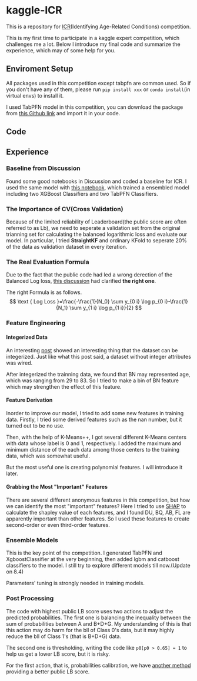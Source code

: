 # kaggle-ICR
This is a repository for [ICR](https://www.kaggle.com/competitions/icr-identify-age-related-conditions)(Identifying Age-Related Conditions) competition.

This is my first time to participate in a kaggle expert competition, which challenges me a lot. Below I introduce my final code and summarize the experience, which may of some help for you.

## Enviroment Setup
All packages used in this competition except tabpfn are common used. So if you don't have any of them, please run ```pip install xxx``` or ```conda install```(in virtual envs) to install it. 

I used TabPFN model in this competition, you can download the package from [this Github link](https://github.com/kashif/TabPFN) and import it in your code.

## Code

## Experience
### Baseline from Discussion
Found some good notebooks in Discussion and coded a baseline for ICR. I used the same model with [this notebook](https://www.kaggle.com/code/aikhmelnytskyy/public-krni-pdi-with-two-additional-models), which trained a ensembled model including two XGBoost Classifiers and two TabPFN Classifiers.

### The Importance of CV(Cross Validation)
Because of the limited reliability of Leaderboard(the public score are often referred to as Lb), we need to seperate a validation set from the original trianning set for calculating the balanced logarithmic loss and evaluate our model. In particular, I tried **StraightKF** and ordinary KFold to seperate 20% of the data as validation dataset in every iteration.

### The Real Evaluation Formula
Due to the fact that the public code had led a wrong derection of the Balanced Log loss, [this discussion](https://www.kaggle.com/competitions/icr-identify-age-related-conditions/discussion/422442) had clarified **the right one**.

The right Formula is as follows.
$$
\text { Log Loss }=\frac{-\frac{1}{N_0} \sum y_{0 i} \log p_{0 i}-\frac{1}{N_1} \sum y_{1 i} \log p_{1 i}}{2}
$$

### Feature Engineering
#### Integerized Data
An interesting [post](https://www.kaggle.com/competitions/icr-identify-age-related-conditions/discussion/413198) showed an interesting thing that the dataset can be integerized. Just like what this post said, a dataset without integer attributes was wired.

After integerized the trainning data, we found that BN may represented age, which was ranging from 29 to 83. So I tried to make a bin of BN feature which may strengthen the effect of this feature.

#### Feature Derivation
Inorder to improve our model, I tried to add some new features in training data. Firstly, I tried some derived features such as the nan number, but it turned out to be no use.

Then, with the help of K-Means++, I got several different K-Means centers with data whose label is 0 and 1, respectively. I added the maximum and minimum distance of the each data among those centers to the training data, which was somewhat useful.

But the most useful one is creating polynomial features. I will introduce it later.

#### Grabbing the Most "Important" Features
There are several different anonymous features in this competition, but how we can identify the most "important" features? Here I tried to use [SHAP](https://shap.readthedocs.io/en/latest/index.html) to calculate the shapley value of each features, and I found DU, BQ, AB, FL are apparently important than other features. So I used these features to create second-order or even third-order features.

### Ensemble Models
This is the key point of the competition. I generated TabPFN and XgboostClassifier at the very beginning, then added lgbm and catboost classifiers to the model. I still try to explore different models till now.(Update on 8.4)

Parameters' tuning is strongly needed in training models.

### Post Processing
The code with highest public LB score uses two actions to adjust the predicted probabilities. The first one is balancing the inequality between the sum of probabilities between A and B+D+G. My understanding of this is that this action may do harm for the bll of Class 0's data, but it may highly reduce the bll of Class 1's (that is B+D+G) data.

The second one is thresholding, writing the code like ```p0[p0 > 0.65] = 1``` to help us get a lower LB score, but it is risky.

For the first action, that is, probabilities calibration, we have [another method](https://www.kaggle.com/competitions/icr-identify-age-related-conditions/discussion/426748) providing a better public LB score.
